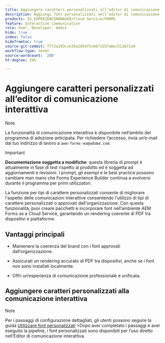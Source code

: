 ```yaml
---
title: Aggiungere caratteri personalizzati all’editor di comunicazione interattiva
description: Aggiungi font personalizzati nell’editor di comunicazione interattiva per consentire l’utilizzo di font personalizzati o approvati dall’organizzazione.
products: SG_EXPERIENCEMANAGER/Cloud Service/FORMS
feature: Interactive Communication
role: User, Developer, Admin
hide: true
index: false
hidefromtoc: true
source-git-commit: f772a193cce35a1054f5c6671557a6ec511671a9
workflow-type: tm+mt
source-wordcount: '208'
ht-degree: 24%

---
```



# Aggiungere caratteri personalizzati all’editor di comunicazione interattiva

>[!NOTE]
>
> La funzionalità di comunicazione interattiva è disponibile nell’ambito del programma di adozione anticipata. Per richiedere l’accesso, invia un’e-mail dal tuo indirizzo di lavoro a `aem-forms-ea@adobe.com`.

>[!IMPORTANT]
>
> **Documentazione soggetta a modifiche**: questa libreria di prompt è attualmente in fase di test rispetto al prodotto ed è soggetta ad aggiornamenti e revisioni. I prompt, gli esempi e le best practice possono cambiare man mano che Forms Experience Builder continua a evolversi durante il programma per primi utilizzatori.

La funzione per tipi di carattere personalizzati consente di migliorare l&#39;aspetto delle comunicazioni interattive consentendo l&#39;utilizzo di tipi di carattere personalizzati o approvati dall&#39;organizzazione. Con questa funzionalità, puoi creare pacchetti e incorporare font nell’ambiente AEM Forms as a Cloud Service, garantendo un rendering coerente di PDF tra dispositivi e piattaforme.

## Vantaggi principali

- Mantenere la coerenza del brand con i font approvati dall’organizzazione.

- Assicurati un rendering accurato di PDF tra dispositivi, anche se i font non sono installati localmente.

- Offri un’esperienza di comunicazione professionale e unificata.

## Aggiungere caratteri personalizzati alla comunicazione interattiva

>[!NOTE]
>
> Per i passaggi di configurazione dettagliati, gli utenti possono seguire la guida [Utilizzare font personalizzati](https://experienceleague.adobe.com/en/docs/experience-manager-cloud-service/content/forms/using-communications/use-custom-fonts)
> &#x200B;>Dopo aver completato i passaggi e aver eseguito la pipeline, i font personalizzati sono disponibili per l’uso diretto nell’Editor di comunicazione interattiva.
